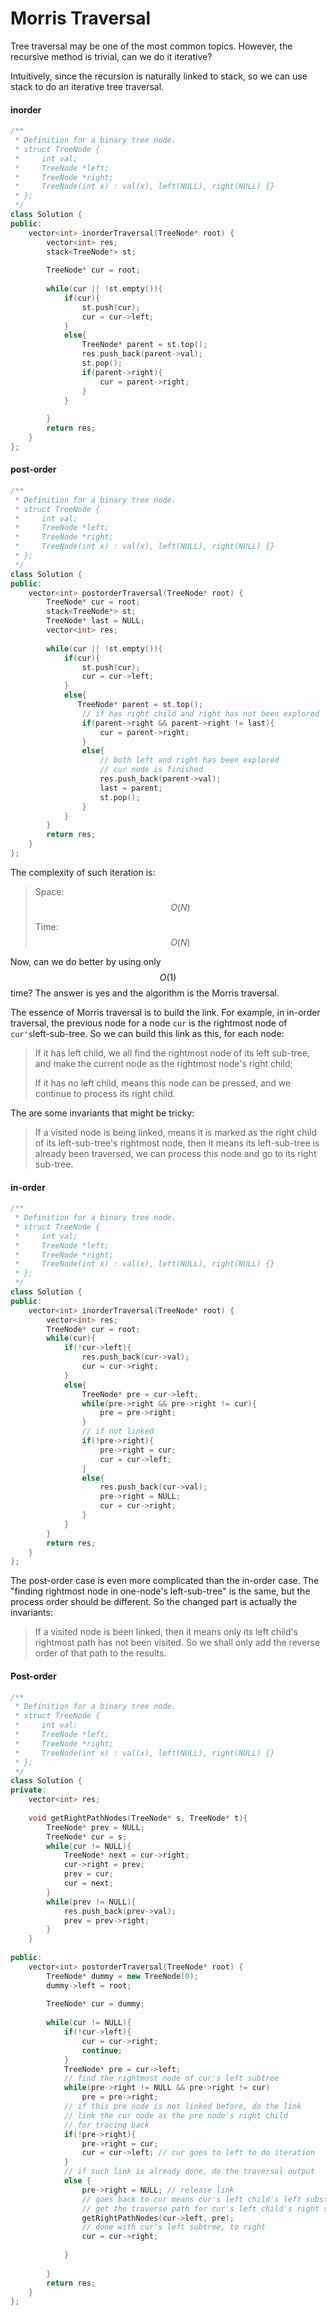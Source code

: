 # Morris Traversal

Tree traversal may be one of the most common topics. However, the recursive method is trivial, can we do it iterative?

Intuitively, since the recursion is naturally linked to stack, so we can use stack to do an iterative tree traversal.



#### inorder

```cpp
/**
 * Definition for a binary tree node.
 * struct TreeNode {
 *     int val;
 *     TreeNode *left;
 *     TreeNode *right;
 *     TreeNode(int x) : val(x), left(NULL), right(NULL) {}
 * };
 */
class Solution {
public:
    vector<int> inorderTraversal(TreeNode* root) {
        vector<int> res;
        stack<TreeNode*> st;
        
        TreeNode* cur = root;
        
        while(cur || !st.empty()){
            if(cur){
                st.push(cur);
                cur = cur->left;
            }
            else{
                TreeNode* parent = st.top();
                res.push_back(parent->val);
                st.pop();
                if(parent->right){
                    cur = parent->right;
                }
            }
            
        }
        return res;
    }
};
```

#### post-order

```cpp
/**
 * Definition for a binary tree node.
 * struct TreeNode {
 *     int val;
 *     TreeNode *left;
 *     TreeNode *right;
 *     TreeNode(int x) : val(x), left(NULL), right(NULL) {}
 * };
 */
class Solution {
public:
    vector<int> postorderTraversal(TreeNode* root) {
        TreeNode* cur = root;
        stack<TreeNode*> st;
        TreeNode* last = NULL;
        vector<int> res;
        
        while(cur || !st.empty()){
            if(cur){
                st.push(cur);
                cur = cur->left;
            }
            else{
               TreeNode* parent = st.top();
                // if has right child and right has not been explored
                if(parent->right && parent->right != last){
                    cur = parent->right;
                }
                else{
                    // both left and right has been explored
                    // cur node is finished
                    res.push_back(parent->val);
                    last = parent;
                    st.pop();
                }
            }
        }
        return res;
    }
};
```

The complexity of such iteration is:

> Space: $$O(N)$$ 
>
> Time: $$O(N)$$

Now, can we do better by using only $$O(1)$$ time? The answer is yes and the algorithm is the Morris traversal.



The essence of Morris traversal is to build the link. For example, in in-order traversal, the previous node for a node `cur` is the rightmost node of `cur's`left-sub-tree. So we can build this link as this, for each node:

> If it has left child, we all find the rightmost node of its left sub-tree, and make the current node as the rightmost node's right child;
>
> If it has no left child, means this node can be pressed, and we continue to process its right child.

The are some invariants that might be tricky:

> If a visited node is being linked, means it is marked as the right child of its left-sub-tree's rightmost node, then it means its left-sub-tree is already been traversed, we can process this node and go to its right sub-tree.

#### in-order

```cpp
/**
 * Definition for a binary tree node.
 * struct TreeNode {
 *     int val;
 *     TreeNode *left;
 *     TreeNode *right;
 *     TreeNode(int x) : val(x), left(NULL), right(NULL) {}
 * };
 */
class Solution {
public:
    vector<int> inorderTraversal(TreeNode* root) {
        vector<int> res;
        TreeNode* cur = root;
        while(cur){
            if(!cur->left){
                res.push_back(cur->val);
                cur = cur->right;
            }
            else{
                TreeNode* pre = cur->left;
                while(pre->right && pre->right != cur){
                    pre = pre->right;
                }
                // if not linked
                if(!pre->right){
                    pre->right = cur;
                    cur = cur->left;
                }
                else{
                    res.push_back(cur->val);
                    pre->right = NULL;
                    cur = cur->right;
                }
            }
        }
        return res;
    }
};
```

The post-order case is even more complicated than the in-order case. The "finding rightmost node in one-node's left-sub-tree" is the same, but the process order should be different. So the changed part is actually the invariants:

> If a visited node is been linked, then it means only its left child's rightmost path has not been visited. So we shall only add the reverse order of that path to the results.

#### Post-order

```cpp
/**
 * Definition for a binary tree node.
 * struct TreeNode {
 *     int val;
 *     TreeNode *left;
 *     TreeNode *right;
 *     TreeNode(int x) : val(x), left(NULL), right(NULL) {}
 * };
 */
class Solution {
private:
    vector<int> res;
    
    void getRightPathNodes(TreeNode* s, TreeNode* t){
        TreeNode* prev = NULL;
        TreeNode* cur = s;
        while(cur != NULL){
            TreeNode* next = cur->right;
            cur->right = prev;
            prev = cur;
            cur = next;
        }
        while(prev != NULL){
            res.push_back(prev->val);
            prev = prev->right;
        }
    }
    
public:
    vector<int> postorderTraversal(TreeNode* root) {
        TreeNode* dummy = new TreeNode(0);
        dummy->left = root;
        
        TreeNode* cur = dummy;
        
        while(cur != NULL){
            if(!cur->left){
                cur = cur->right;
                continue;
            }
            TreeNode* pre = cur->left;
            // find the rightmost node of cur's left subtree
            while(pre->right != NULL && pre->right != cur)
                pre = pre->right;
            // if this pre node is not linked before, do the link
            // link the cur node as the pre node's right child
            // for tracing back
            if(!pre->right){
                pre->right = cur;
                cur = cur->left; // cur goes to left to do iteration
            }
            // if such link is already done, do the traversal output
            else {
                pre->right = NULL; // release link
                // goes back to cur means cur's left child's left substree is already traversed
                // get the traverse path for cur's left child's right subtree
                getRightPathNodes(cur->left, pre);
                // done with cur's left subtree, to right
                cur = cur->right;
                
            }
            
        }
        return res;
    }
};
```

